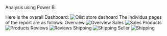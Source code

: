 Analysis using Power Bi 

Here is the overall Dashboard:
![Olist store dashoard](https://github.com/HajiraHaja/Olist-Store-Analysis---PowerBi/assets/166501265/35968517-78ba-45ed-b9a4-e0653da0449f)
The individua pages of the report are as follows:
Overview
![Overview](https://github.com/HajiraHaja/Olist-Store-Analysis---PowerBi/assets/166501265/1446401d-a5e5-4813-a7a5-2eb50026434b)
Sales 
![Sales](https://github.com/HajiraHaja/Olist-Store-Analysis---PowerBi/assets/166501265/495fa2e6-8faa-4c6b-b5d7-f612f9996c89)
Products
![Products](https://github.com/HajiraHaja/Olist-Store-Analysis---PowerBi/assets/166501265/62f225fe-61ed-47ac-8af5-ab5028b86602)
Reviews
![Reviews](https://github.com/HajiraHaja/Olist-Store-Analysis---PowerBi/assets/166501265/d4163cf2-d560-495e-a542-9940f3f291f1)
Shipping 
![Shipping](https://github.com/HajiraHaja/Olist-Store-Analysis---PowerBi/assets/166501265/9f41b94e-688d-4b25-b5b8-98c3f9c3c148)
Seller 
![Shipping](https://github.com/HajiraHaja/Olist-Store-Analysis---PowerBi/assets/166501265/86b33a98-a9af-4569-a280-659f83575f4a)
